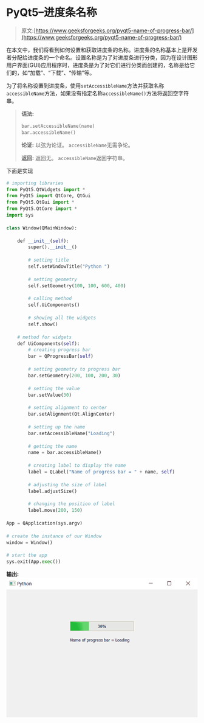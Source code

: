 # PyQt5–进度条名称

> 原文:[https://www.geeksforgeeks.org/pyqt5-name-of-progress-bar/](https://www.geeksforgeeks.org/pyqt5-name-of-progress-bar/)

在本文中，我们将看到如何设置和获取进度条的名称。进度条的名称基本上是开发者分配给进度条的一个命名。设置名称是为了对进度条进行分类，因为在设计图形用户界面(GUI)应用程序时，进度条是为了对它们进行分类而创建的，名称是给它们的，如“加载”、“下载”、“传输”等。

为了将名称设置到进度条，使用`setAccessibleName`方法并获取名称`accessibleName`方法，如果没有指定名称`accessibleName()`方法将返回空字符串。

> **语法:**
> 
> ```py
> bar.setAccessibleName(name)
> bar.accessibleName()
> 
> ```
> 
> **论证:**
> 以弦为论证。
> `accessibleName`无需争论。
> 
> **返回:**
> 返回无。
> `accessibleName`返回字符串。

下面是实现

```py
# importing libraries
from PyQt5.QtWidgets import * 
from PyQt5 import QtCore, QtGui
from PyQt5.QtGui import * 
from PyQt5.QtCore import * 
import sys

class Window(QMainWindow):

    def __init__(self):
        super().__init__()

        # setting title
        self.setWindowTitle("Python ")

        # setting geometry
        self.setGeometry(100, 100, 600, 400)

        # calling method
        self.UiComponents()

        # showing all the widgets
        self.show()

    # method for widgets
    def UiComponents(self):
        # creating progress bar
        bar = QProgressBar(self)

        # setting geometry to progress bar
        bar.setGeometry(200, 100, 200, 30)

        # setting the value
        bar.setValue(30)

        # setting alignment to center
        bar.setAlignment(Qt.AlignCenter)

        # setting up the name
        bar.setAccessibleName("Loading")

        # getting the name
        name = bar.accessibleName()

        # creating label to display the name
        label = QLabel("Name of progress bar = " + name, self)

        # adjusting the size of label
        label.adjustSize()

        # changing the position of label
        label.move(200, 150)

App = QApplication(sys.argv)

# create the instance of our Window
window = Window()

# start the app
sys.exit(App.exec())
```

**输出:**
![](img/776aa53cb476b474f8ee9ec5cf782d79.png)